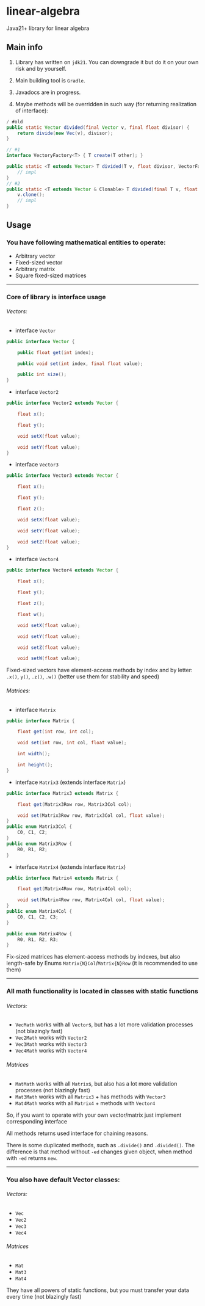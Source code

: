 # linear-algebra

Java21+ library for linear algebra

## Main info

1. Library has written on `jdk21`. You can downgrade it but do it on your own risk and by yourself.

2. Main building tool is `Gradle`.
3. Javadocs are in progress.
4. Maybe methods will be overridden in such way (for returning realization of interface):

```java
/ #old
public static Vector divided(final Vector v, final float divisor) {
    return divide(new Vec(v), divisor);
}

// #1
interface VectoryFactory<T> { T create(T other); }

public static <T extends Vector> T divided(T v, float divisor, VectorFactory<T> vf) {
    // impl
}
// #2
public static <T extends Vector & Clonable> T divided(final T v, float divisor) {
    v.clone();
    // impl
}
```

## Usage

### You have following mathematical entities to operate:

- Arbitrary vector
- Fixed-sized vector
- Arbitrary matrix
- Square fixed-sized matrices

---

### Core of library is interface usage

###### Vectors:

- interface `Vector`

```java
public interface Vector {

    public float get(int index);

    public void set(int index, final float value);

    public int size();
}

```

- interface `Vector2`

```java
public interface Vector2 extends Vector {

    float x();

    float y();

    void setX(float value);

    void setY(float value);
}
```

- interface `Vector3`

```java
public interface Vector3 extends Vector {

    float x();

    float y();

    float z();

    void setX(float value);

    void setY(float value);

    void setZ(float value);
}
```

- interface `Vector4`

```java
public interface Vector4 extends Vector {

    float x();

    float y();

    float z();

    float w();

    void setX(float value);

    void setY(float value);

    void setZ(float value);

    void setW(float value);
```

Fixed-sized vectors have element-access methods by index and by letter: `.x()`, `y()`, `.z()`, `.w()` (better use them for stability and speed)

###### Matrices:

- interface `Matrix`

```java
public interface Matrix {

    float get(int row, int col);

    void set(int row, int col, float value);

    int width();

    int height();
}
```

- interface `Matrix3` (extends interface `Matrix`)

```java
public interface Matrix3 extends Matrix {

    float get(Matrix3Row row, Matrix3Col col);

    void set(Matrix3Row row, Matrix3Col col, float value);
}
public enum Matrix3Col {
    C0, C1, C2;
}
public enum Matrix3Row {
    R0, R1, R2;
}
```

- interface `Matrix4` (extends interface `Matrix`)

```java
public interface Matrix4 extends Matrix {

    float get(Matrix4Row row, Matrix4Col col);

    void set(Matrix4Row row, Matrix4Col col, float value);
}
public enum Matrix4Col {
    C0, C1, C2, C3;
}

public enum Matrix4Row {
    R0, R1, R2, R3;
}
```

Fix-sized matrices has element-access methods by indexes, but also length-safe by Enums `Matrix{N}Col`/`Matrix{N}Row` (it is recommended to use them)

---

### All math functionality is located in classes with static functions

###### Vectors:

- `VecMath` works with all `Vector`s, but has a lot more validation processes (not blazingly fast)
- `Vec2Math` works with `Vector2`
- `Vec3Math` works with `Vector3`
- `Vec4Math` works with `Vector4`

###### Matrices

- `MatMath` works with all `Matrix`s, but also has a lot more validation processes (not blazingly fast)
- `Mat3Math` works with all `Matrix3` + has methods with `Vector3`
- `Mat4Math` works with all `Matrix4` + methods with `Vector4`

So, if you want to operate with your own vector/matrix just implement corresponding interface

All methods returns used interface for chaining reasons.

There is some duplicated methods, such as `.divide()` and `.divided()`. The difference is that method without `-ed` changes given object, when method with `-ed` returns `new`.

---

### You also have default Vector classes:

###### Vectors:

- `Vec`
- `Vec2`
- `Vec3`
- `Vec4`

###### Matrices

- `Mat`
- `Mat3`
- `Mat4`

They have all powers of static functions, but you must transfer your data every time (not blazingly fast)
